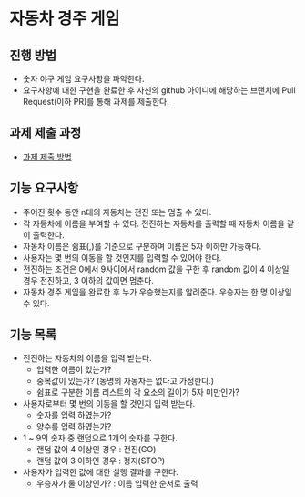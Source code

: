 # 자동차 경주 게임
## 진행 방법
* 숫자 야구 게임 요구사항을 파악한다.
* 요구사항에 대한 구현을 완료한 후 자신의 github 아이디에 해당하는 브랜치에 Pull Request(이하 PR)를 통해 과제를 제출한다.

## 과제 제출 과정
* [과제 제출 방법](https://github.com/next-step/nextstep-docs/tree/master/precourse)


## 기능 요구사항
  
- 주어진 횟수 동안 n대의 자동차는 전진 또는 멈출 수 있다.  
- 각 자동차에 이름을 부여할 수 있다. 전진하는 자동차를 출력할 때 자동차 이름을 같이 출력한다.  
- 자동차 이름은 쉼표(,)를 기준으로 구분하며 이름은 5자 이하만 가능하다.  
- 사용자는 몇 번의 이동을 할 것인지를 입력할 수 있어야 한다.  
- 전진하는 조건은 0에서 9사이에서 random 값을 구한 후 random 값이 4 이상일 경우 전진하고, 3 이하의 값이면 멈춘다.  
- 자동차 경주 게임을 완료한 후 누가 우승했는지를 알려준다. 우승자는 한 명 이상일 수 있다.  
  
  
## 기능 목록
  
- 전진하는 자동차의 이름을 입력 받는다.
  - 입력한 이름이 있는가?
  - 중복값이 있는가? (동명의 자동차는 없다고 가정한다.)
  - 쉼표로 구분한 이름 리스트의 각 요소의 길이가 5자 미만인가?
- 사용자로부터 몇 번의 이동을 할 것인지 입력 받는다.
  - 숫자를 입력 하였는가?
  - 양수를 입력 하였는가?
- 1 ~ 9의 숫자 중 랜덤으로 1개의 숫자를 구한다.
  - 랜덤 값이 4 이상인 경우 : 전진(GO)
  - 랜덤 값이 3 이하인 경우 : 정지(STOP)
- 사용자가 입력한 값에 대한 실행 결과를 구한다.
  - 우승자가 둘 이상인가? : 이름 입력한 순서로 출력